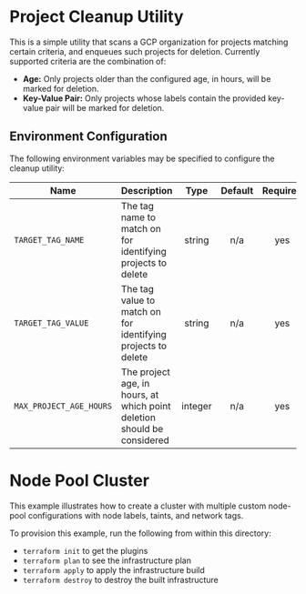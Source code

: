 # Project Cleanup Utility

This is a simple utility that scans a GCP organization for projects matching certain criteria, and enqueues such projects for deletion. Currently supported criteria are the combination of:

- **Age:** Only projects older than the configured age, in hours, will be marked for deletion.
- **Key-Value Pair:** Only projects whose labels contain the provided key-value pair will be marked for deletion.

## Environment Configuration

The following environment variables may be specified to configure the cleanup utility:

| Name | Description | Type | Default | Required |
|------|-------------|:----:|:-----:|:-----:|
| `TARGET_TAG_NAME` | The tag name to match on for identifying projects to delete | string | n/a | yes |
| `TARGET_TAG_VALUE` | The tag value to match on for identifying projects to delete | string | n/a | yes |
| `MAX_PROJECT_AGE_HOURS` | The project age, in hours, at which point deletion should be considered | integer | n/a | yes |
# Node Pool Cluster

This example illustrates how to create a cluster with multiple custom node-pool configurations with node labels, taints, and network tags.

[^]: (autogen_docs_start)

[^]: (autogen_docs_end)

To provision this example, run the following from within this directory:
- `terraform init` to get the plugins
- `terraform plan` to see the infrastructure plan
- `terraform apply` to apply the infrastructure build
- `terraform destroy` to destroy the built infrastructure

